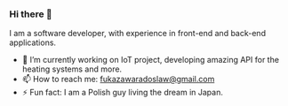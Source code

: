 ### Hi there 👋
I am a software developer, with experience in front-end and back-end applications.

- 🔭 I’m currently working on IoT project, developing amazing API for the heating systems and more.
- 📫 How to reach me: fukazawaradoslaw@gmail.com
- ⚡ Fun fact: I am a Polish guy living the dream in Japan.
